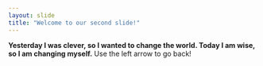 ```yaml
---
layout: slide
title: "Welcome to our second slide!"
---
```

**Yesterday I was clever, so I wanted to change the world. Today I am wise, so I am changing myself.**
Use the left arrow to go back!
